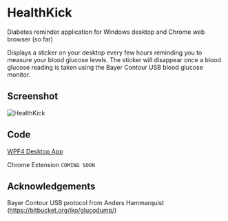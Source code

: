 # HealthKick

Diabetes reminder application for Windows desktop and Chrome web browser (so far)

Displays a sticker on your desktop every few hours reminding you to measure your
blood glucose levels. The sticker will disappear once a blood glucose reading is taken using the
Bayer Contour USB blood glucose monitor.

## Screenshot

![HealthKick](https://github.com/vjpr/healthkick/raw/master/src/images/screenshot.png "HealthKick")

## Code

[WPF4 Desktop App](https://github.com/vjpr/healthkick/tree/master/src/win/healthkick)

Chrome Extension `COMING SOON`

## Acknowledgements

Bayer Contour USB protocol from Anders Hammarquist (https://bitbucket.org/iko/glucodump/)